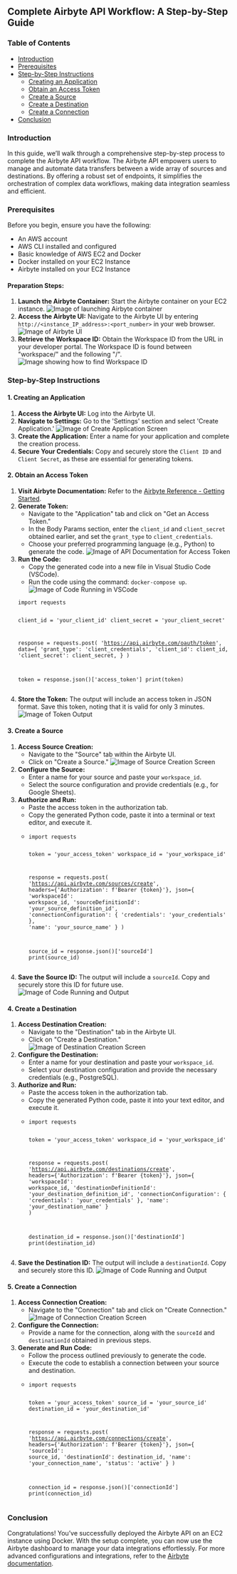 <h2>Complete Airbyte API Workflow: A Step-by-Step Guide</h2>

<h3>Table of Contents</h3>
<ul>
    <li><a href="#introduction">Introduction</a></li>
    <li><a href="#prerequisites">Prerequisites</a></li>
    <li><a href="#step-by-step-instructions">Step-by-Step Instructions</a>
        <ul>
            <li><a href="#creating-an-application">Creating an Application</a></li>
            <li><a href="#obtain-an-access-token">Obtain an Access Token</a></li>
            <li><a href="#create-a-source">Create a Source</a></li>
            <li><a href="#create-a-destination">Create a Destination</a></li>
            <li><a href="#create-a-connection">Create a Connection</a></li>
        </ul>
    </li>
    <li><a href="#conclusion">Conclusion</a></li>
</ul>

<h3 id="introduction">Introduction</h3>
<p>In this guide, we’ll walk through a comprehensive step-by-step process to complete the Airbyte API workflow. The Airbyte API empowers users to manage and automate data transfers between a wide array of sources and destinations. By offering a robust set of endpoints, it simplifies the orchestration of complex data workflows, making data integration seamless and efficient.</p>

<h3 id="prerequisites">Prerequisites</h3>
<p>Before you begin, ensure you have the following:</p>
<ul>
    <li>An AWS account</li>
    <li>AWS CLI installed and configured</li>
    <li>Basic knowledge of AWS EC2 and Docker</li>
    <li>Docker installed on your EC2 Instance</li>
    <li>Airbyte installed on your EC2 Instance</li>
</ul>

<h4>Preparation Steps:</h4>
<ol>
    <li><strong>Launch the Airbyte Container:</strong> Start the Airbyte container on your EC2 instance.
    <img src="#" alt="Image of launching Airbyte container" /></li>
    <li><strong>Access the Airbyte UI:</strong> Navigate to the Airbyte UI by entering <code>http://&lt;instance_IP_address&gt;:&lt;port_number&gt;</code> in your web browser.
    <img src="#" alt="Image of Airbyte UI" /></li>
    <li><strong>Retrieve the Workspace ID:</strong> Obtain the Workspace ID from the URL in your developer portal. The Workspace ID is found between "workspace/" and the following "/".
    <img src="#" alt="Image showing how to find Workspace ID" /></li>
</ol>

<h3 id="step-by-step-instructions">Step-by-Step Instructions</h3>

<h4 id="creating-an-application">1. Creating an Application</h4>
<ol>
    <li><strong>Access the Airbyte UI:</strong> Log into the Airbyte UI.</li>
    <li><strong>Navigate to Settings:</strong> Go to the 'Settings' section and select 'Create Application.'
    <img src="#" alt="Image of Create Application Screen" /></li>
    <li><strong>Create the Application:</strong> Enter a name for your application and complete the creation process.</li>
    <li><strong>Secure Your Credentials:</strong> Copy and securely store the <code>Client ID</code> and <code>Client Secret</code>, as these are essential for generating tokens.</li>
</ol>

<h4 id="obtain-an-access-token">2. Obtain an Access Token</h4>
<ol>
    <li><strong>Visit Airbyte Documentation:</strong> Refer to the <a href="https://airbyte.com/reference/getting-started" target="_blank">Airbyte Reference - Getting Started</a>.</li>
    <li><strong>Generate Token:</strong>
        <ul>
            <li>Navigate to the "Application" tab and click on "Get an Access Token."</li>
            <li>In the Body Params section, enter the <code>client_id</code> and <code>client_secret</code> obtained earlier, and set the <code>grant_type</code> to <code>client_credentials</code>.</li>
            <li>Choose your preferred programming language (e.g., Python) to generate the code.
            <img src="#" alt="Image of API Documentation for Access Token" /></li>
        </ul>
    </li>
    <li><strong>Run the Code:</strong>
        <ul>
            <li>Copy the generated code into a new file in Visual Studio Code (VSCode).</li>
            <li>Run the code using the command: <code>docker-compose up</code>.
            <img src="#" alt="Image of Code Running in VSCode" /></li>
        </ul>
        <pre><code>import requests

client_id = 'your_client_id'
client_secret = 'your_client_secret'

response = requests.post(
    'https://api.airbyte.com/oauth/token',
    data={
        'grant_type': 'client_credentials',
        'client_id': client_id,
        'client_secret': client_secret,
    }
)

token = response.json()['access_token']
print(token)</code></pre>
    </li>
    <li><strong>Store the Token:</strong> The output will include an access token in JSON format. Save this token, noting that it is valid for only 3 minutes.
    <img src="#" alt="Image of Token Output" /></li>
</ol>

<h4 id="create-a-source">3. Create a Source</h4>
<ol>
    <li><strong>Access Source Creation:</strong>
        <ul>
            <li>Navigate to the "Source" tab within the Airbyte UI.</li>
            <li>Click on "Create a Source."
            <img src="#" alt="Image of Source Creation Screen" /></li>
        </ul>
    </li>
    <li><strong>Configure the Source:</strong>
        <ul>
            <li>Enter a name for your source and paste your <code>workspace_id</code>.</li>
            <li>Select the source configuration and provide credentials (e.g., for Google Sheets).</li>
        </ul>
    </li>
    <li><strong>Authorize and Run:</strong>
        <ul>
            <li>Paste the access token in the authorization tab.</li>
            <li>Copy the generated Python code, paste it into a terminal or text editor, and execute it.</li>
            <li><pre><code>import requests

token = 'your_access_token'
workspace_id = 'your_workspace_id'

response = requests.post(
    'https://api.airbyte.com/sources/create',
    headers={'Authorization': f'Bearer {token}'},
    json={
        'workspaceId': workspace_id,
        'sourceDefinitionId': 'your_source_definition_id',
        'connectionConfiguration': {
            'credentials': 'your_credentials'
        },
        'name': 'your_source_name'
    }
)

source_id = response.json()['sourceId']
print(source_id)</code></pre></li>
        </ul>
    </li>
    <li><strong>Save the Source ID:</strong> The output will include a <code>sourceId</code>. Copy and securely store this ID for future use.
    <img src="#" alt="Image of Code Running and Output" /></li>
</ol>

<h4 id="create-a-destination">4. Create a Destination</h4>
<ol>
    <li><strong>Access Destination Creation:</strong>
        <ul>
            <li>Navigate to the "Destination" tab in the Airbyte UI.</li>
            <li>Click on "Create a Destination."
            <img src="#" alt="Image of Destination Creation Screen" /></li>
        </ul>
    </li>
    <li><strong>Configure the Destination:</strong>
        <ul>
            <li>Enter a name for your destination and paste your <code>workspace_id</code>.</li>
            <li>Select your destination configuration and provide the necessary credentials (e.g., PostgreSQL).</li>
        </ul>
    </li>
    <li><strong>Authorize and Run:</strong>
        <ul>
            <li>Paste the access token in the authorization tab.</li>
            <li>Copy the generated Python code, paste it into your text editor, and execute it.</li>
            <li><pre><code>import requests

token = 'your_access_token'
workspace_id = 'your_workspace_id'

response = requests.post(
    'https://api.airbyte.com/destinations/create',
    headers={'Authorization': f'Bearer {token}'},
    json={
        'workspaceId': workspace_id,
        'destinationDefinitionId': 'your_destination_definition_id',
        'connectionConfiguration': {
            'credentials': 'your_credentials'
        },
        'name': 'your_destination_name'
    }
)

destination_id = response.json()['destinationId']
print(destination_id)</code></pre></li>
        </ul>
    </li>
    <li><strong>Save the Destination ID:</strong> The output will include a <code>destinationId</code>. Copy and securely store this ID.
    <img src="#" alt="Image of Code Running and Output" /></li>
</ol>

<h4 id="create-a-connection">5. Create a Connection</h4>
<ol>
    <li><strong>Access Connection Creation:</strong>
        <ul>
            <li>Navigate to the "Connection" tab and click on "Create Connection."
            <img src="#" alt="Image of Connection Creation Screen" /></li>
        </ul>
    </li>
    <li><strong>Configure the Connection:</strong>
        <ul>
            <li>Provide a name for the connection, along with the <code>sourceId</code> and <code>destinationId</code> obtained in previous steps.</li>
        </ul>
    </li>
    <li><strong>Generate and Run Code:</strong>
        <ul>
            <li>Follow the process outlined previously to generate the code.</li>
            <li>Execute the code to establish a connection between your source and destination.</li>
            <li><pre><code>import requests

token = 'your_access_token'
source_id = 'your_source_id'
destination_id = 'your_destination_id'

response = requests.post(
    'https://api.airbyte.com/connections/create',
    headers={'Authorization': f'Bearer {token}'},
    json={
        'sourceId': source_id,
        'destinationId': destination_id,
        'name': 'your_connection_name',
        'status': 'active'
    }
)

connection_id = response.json()['connectionId']
print(connection_id)</code></pre></li>
        </ul>
    </li>
</ol>

<h3 id="conclusion">Conclusion</h3>
<p>Congratulations! You’ve successfully deployed the Airbyte API on an EC2 instance using Docker. With the setup complete, you can now use the Airbyte dashboard to manage your data integrations effortlessly. For more advanced configurations and integrations, refer to the <a href="https://airbyte.com/docs" target="_blank">Airbyte documentation</a>.</p>
